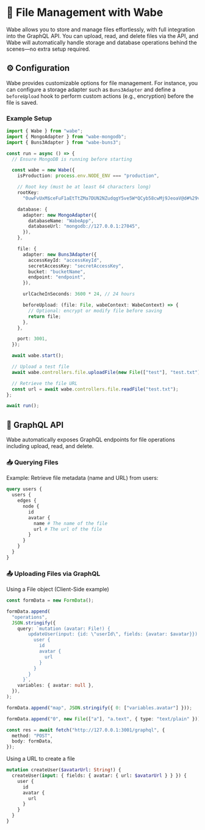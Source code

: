 # 📁 File Management with Wabe

Wabe allows you to store and manage files effortlessly, with full integration into the GraphQL API. You can upload, read, and delete files via the API, and Wabe will automatically handle storage and database operations behind the scenes—no extra setup required.

## ⚙️ Configuration

Wabe provides customizable options for file management. For instance, you can configure a storage adapter such as `Buns3Adapter` and define a `beforeUpload` hook to perform custom actions (e.g., encryption) before the file is saved.

### Example Setup

```ts
import { Wabe } from "wabe";
import { MongoAdapter } from "wabe-mongodb";
import { Buns3Adapter } from "wabe-buns3";

const run = async () => {
  // Ensure MongoDB is running before starting

  const wabe = new Wabe({
    isProduction: process.env.NODE_ENV === "production",

    // Root key (must be at least 64 characters long)
    rootKey:
      "0uwFvUxM$ceFuF1aEtTtZMa7DUN2NZudqgY5ve5W*QCyb58cwMj9JeoaV@d#%29v&aJzswuudVU1%nAT+rxS0Bh&OkgBYc0PH18*",

    database: {
      adapter: new MongoAdapter({
        databaseName: "WabeApp",
        databaseUrl: "mongodb://127.0.0.1:27045",
      }),
    },

    file: {
      adapter: new Buns3Adapter({
        accessKeyId: "accessKeyId",
        secretAccessKey: "secretAccessKey",
        bucket: "bucketName",
        endpoint: "endpoint",
      }),

      urlCacheInSeconds: 3600 * 24, // 24 hours

      beforeUpload: (file: File, wabeContext: WabeContext) => {
        // Optional: encrypt or modify file before saving
        return file;
      },
    },

    port: 3001,
  });

  await wabe.start();

  // Upload a test file
  await wabe.controllers.file.uploadFile(new File(["test"], "test.txt"));

  // Retrieve the file URL
  const url = await wabe.controllers.file.readFile("test.txt");
};

await run();
```

## 🔗 GraphQL API

Wabe automatically exposes GraphQL endpoints for file operations including upload, read, and delete.

### 📥 Querying Files

Example: Retrieve file metadata (name and URL) from users:

```graphql
query users {
  users {
    edges {
      node {
        id
        avatar {
          name # The name of the file
          url # The url of the file
        }
      }
    }
  }
}
```

### 📤 Uploading Files via GraphQL

Using a File object (Client-Side example)

```ts
const formData = new FormData();

formData.append(
  "operations",
  JSON.stringify({
    query: `mutation (avatar: File!) {
        updateUser(input: {id: \"userId\", fields: {avatar: $avatar}}) {
          user {
            id
            avatar {
              url
            }
          }
        }
      }`,
    variables: { avatar: null },
  }),
);

formData.append("map", JSON.stringify({ 0: ["variables.avatar"] }));

formData.append("0", new File(["a"], "a.text", { type: "text/plain" }));

const res = await fetch("http://127.0.0.1:3001/graphql", {
  method: "POST",
  body: formData,
});
```

Using a URL to create a file

```graphql
mutation createUser($avatarUrl: String!) {
  createUser(input: { fields: { avatar: { url: $avatarUrl } } }) {
    user {
      id
      avatar {
        url
      }
    }
  }
}
```
